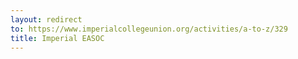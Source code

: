 ```yaml
---
layout: redirect
to: https://www.imperialcollegeunion.org/activities/a-to-z/329
title: Imperial EASOC
---
```


